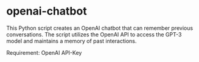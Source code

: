 # openai-chatbot
This Python script creates an OpenAI chatbot that can remember previous conversations. 
The script utilizes the OpenAI API to access the GPT-3 model and maintains a memory of past interactions.

Requirement:
OpenAI API-Key
